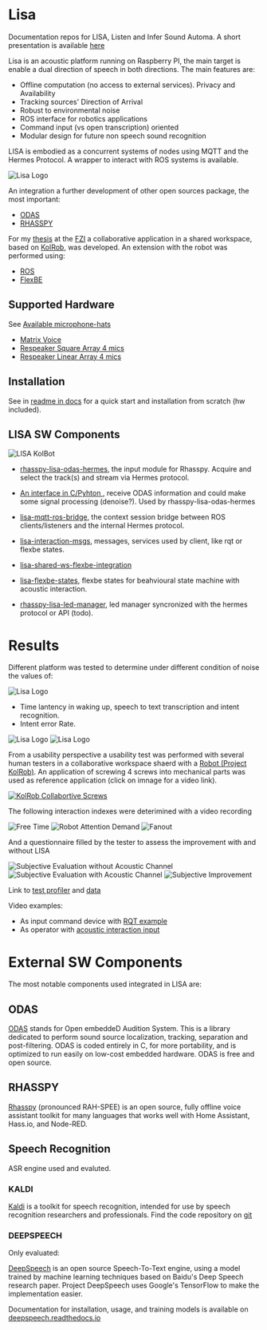 # Lisa
Documentation repos for LISA, Listen and Infer Sound Automa. A short presentation is available [here](https://www.dropbox.com/s/1ddzlee5ejinccg/liviani_defense_presentation_hires.pdf?dl=0)

Lisa is an acoustic platform running on Raspberry PI, the main target is enable a dual direction of speech in both directions. The main features are:
* Offline computation (no access to external services). Privacy and Availability
* Tracking sources' Direction of Arrival
* Robust to environmental noise
* ROS interface for robotics applications
* Command input (vs open transcription) oriented
* Modular design for future non speech sound recognition 

LISA is embodied as a concurrent systems of nodes using MQTT and the Hermes Protocol. A wrapper to interact with ROS systems is available.

![Lisa Logo](https://github.com/lawrence-iviani/lisa/blob/main/img/lisa_logo_%201_lr.png)


An integration a further development of other open sources package, the most important:

* [ODAS](https://github.com/introlab/odas/wiki)
* [RHASSPY](https://rhasspy.readthedocs.io/en/latest/)

For my [thesis](https://www.dropbox.com/s/nq09ug1i9p7nsnz/Liviani_Thesis_booka4_final.pdf?dl=0) at the [FZI](https://www.fzi.de/de/forschung/forschungsfelder/detail/ffeld/service-robotik-und-mobile-manipulation/) a collaborative application in a shared workspace, based on [KolRob](http://kolrob.de/), was developed. 
An extension with the robot was performed using:
* [ROS](https://www.ros.org/)
* [FlexBE](http://wiki.ros.org/flexbe)

## Supported Hardware
See [Available microphone-hats](https://github.com/lawrence-iviani/lisa/blob/main/docs/install.md#microphone-hats)

* [Matrix Voice](https://matrix-io.github.io/matrix-documentation/matrix-voice/overview/)
* [Respeaker Square Array 4 mics](https://wiki.seeedstudio.com/ReSpeaker_4_Mic_Array_for_Raspberry_Pi/)
* [Respeaker Linear Array 4 mics](https://wiki.seeedstudio.com/ReSpeaker_4-Mic_Linear_Array_Kit_for_Raspberry_Pi/)

## Installation

See in  [readme in docs](https://github.com/lawrence-iviani/lisa/blob/main/docs/readme.md) for a quick start and installation from scratch (hw included).


## LISA SW Components

![LISA KolBot](https://github.com/lawrence-iviani/lisa/blob/main/img/LISA-KolRob-integration.png)

* [rhasspy-lisa-odas-hermes](https://github.com/lawrence-iviani/rhasspy-lisa-odas-hermes), the input module for Rhasspy. Acquire and select the track(s) and stream via Hermes protocol.

* [An interface in C/Pyhton ](https://github.com/lawrence-iviani/lisa-odas), receive ODAS information and could make some signal processing (denoise?). Used by rhasspy-lisa-odas-hermes

* [lisa-mqtt-ros-bridge](https://github.com/lawrence-iviani/lisa-mqtt-ros-bridge), the context session bridge between ROS clients/listeners and the internal Hermes protocol.

* [lisa-interaction-msgs](https://github.com/lawrence-iviani/lisa-interaction-msgs), messages, services used by client, like rqt or flexbe states.

* [lisa-shared-ws-flexbe-integration](https://github.com/lawrence-iviani/lisa_shared_ws_flexbe_integration)

* [lisa-flexbe-states](https://github.com/lawrence-iviani/lisa-flexbe-states), flexbe states for beahvioural state machine with acoustic interaction.

* [rhasspy-lisa-led-manager](https://github.com/lawrence-iviani/rhasspy-lisa-led-manager), led manager syncronized with the hermes protocol or API (todo).

# Results

Different platform was tested to determine under different condition of noise the values of:

![Lisa Logo](https://github.com/lawrence-iviani/lisa/blob/main/img/setup_basic.png)

* Time lantency in waking up, speech to text transcription and intent recognition.
* Intent error Rate.

![Lisa Logo](https://github.com/lawrence-iviani/lisa/blob/main/img/snr_vs_ier.png)
![Lisa Logo](https://github.com/lawrence-iviani/lisa/blob/main/img/latency_times_source70db.png)

From a usability perspective a usability test was performed with several human testers in a collaborative workspace shaerd with a [Robot (Project KolRob)](http://kolrob.de/). An application of screwing  4 screws into mechanical parts was used as reference application (click on imnage for a video link).

[![KolRob Collabortive Screws](https://github.com/lawrence-iviani/lisa/blob/main/img/kolbot_3.png)](https://www.youtube.com/watch?v=tPZQSKHbyq8&list=PLNwYeWqirr_4pzVoIIvbSWgzg_S10A9QT&index=10)

The following interaction indexes were deterimined with a video recording

![Free Time](https://github.com/lawrence-iviani/lisa/blob/main/img/FT.png)
![Robot Attention Demand](https://github.com/lawrence-iviani/lisa/blob/main/img/RAD.png)
![Fanout](https://github.com/lawrence-iviani/lisa/blob/main/img/FANOUT.png)


And a questionnaire filled by the tester to assess the improvement with and without LISA

![Subjective Evaluation without Acoustic Channel](https://github.com/lawrence-iviani/lisa/blob/main/img/subj_validation_1.png)
![Subjective Evaluation with Acoustic Channel](https://github.com/lawrence-iviani/lisa/blob/main/img/subj_validation_2.png)
![Subjective Improvement](https://github.com/lawrence-iviani/lisa/blob/main/img/subj_validation_3.png)

Link to [test profiler](https://github.com/lawrence-iviani/lisa_profiler) and [data]()

Video examples:

* As input command device with [RQT example](https://www.dropbox.com/home/video%20lisa?preview=RQT_1.avi)
* As operator with [acoustic interaction input](https://www.dropbox.com/s/i7w6ukjgry3g6cm/operator_kolrob.avi?dl=0)


# External SW Components

The most notable components used integrated in LISA are:

## ODAS
[ODAS](https://github.com/introlab/odas) stands for Open embeddeD Audition System. This is a library dedicated to perform sound source localization, tracking, separation and post-filtering. ODAS is coded entirely in C, for more portability, and is optimized to run easily on low-cost embedded hardware. ODAS is free and open source.


## RHASSPY 

[Rhasspy](https://rhasspy.readthedocs.io/en/latest/) (pronounced RAH-SPEE) is an open source, fully offline voice assistant toolkit for many languages that works well with Home Assistant, Hass.io, and Node-RED.

## Speech Recognition

ASR engine used and evaluted.

### KALDI 

[Kaldi](https://kaldi-asr.org/) is a toolkit for speech recognition, intended for use by speech recognition researchers and professionals. Find the code repository on [git](http://github.com/kaldi-asr/kaldi)

### DEEPSPEECH

Only evaluated:

[DeepSpeech](https://github.com/mozilla/DeepSpeech) is an open source Speech-To-Text engine, using a model trained by machine learning techniques based on Baidu's Deep Speech research paper. Project DeepSpeech uses Google's TensorFlow to make the implementation easier.

Documentation for installation, usage, and training models is available on [deepspeech.readthedocs.io](http://deepspeech.readthedocs.io/?badge=latest)


